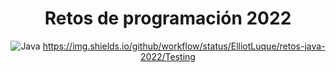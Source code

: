 <div align="center">

# Retos de programación 2022



![Java](https://img.shields.io/badge/java-%23ED8B00.svg?style=for-the-badge&logo=java&logoColor=white)
<a>https://img.shields.io/github/workflow/status/ElliotLuque/retos-java-2022/Testing </a>

</div>

